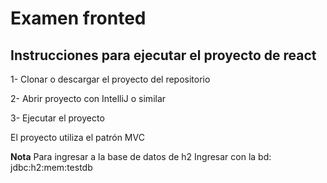 # Examen fronted

## Instrucciones para ejecutar el proyecto de react

1- Clonar o descargar el proyecto del repositorio

2- Abrir proyecto con IntelliJ o similar

3- Ejecutar el proyecto

El proyecto utiliza el patrón MVC

**Nota**
Para ingresar a la base de datos de h2
Ingresar con la bd: jdbc:h2:mem:testdb





